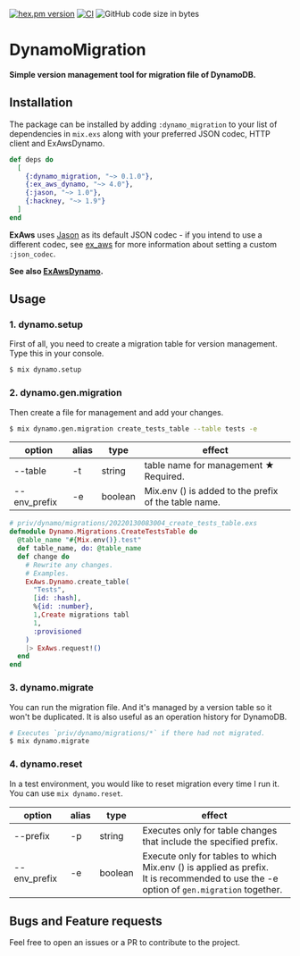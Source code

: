 <!-- @format -->

[![hex.pm version](https://img.shields.io/hexpm/v/dynamo_migration.svg)](https://hex.pm/packages/dynamo_migration)
[![CI](https://github.com/tashirosota/dynamo_migration/actions/workflows/ci.yml/badge.svg)](https://github.com/tashirosota/dynamo_migration/actions/workflows/ci.yml)
![GitHub code size in bytes](https://img.shields.io/github/languages/code-size/tashirosota/dynamo_migration)

# DynamoMigration

**Simple version management tool for migration file of DynamoDB.**

## Installation

The package can be installed by adding `:dynamo_migration` to your list of dependencies in `mix.exs` along with your preferred JSON codec, HTTP client and ExAwsDynamo.

```elixir
def deps do
  [
    {:dynamo_migration, "~> 0.1.0"},
    {:ex_aws_dynamo, "~> 4.0"},
    {:jason, "~> 1.0"},
    {:hackney, "~> 1.9"}
  ]
end
```

**ExAws** uses [Jason](https://github.com/michalmuskala/jason) as its default JSON codec - if you intend to use a different codec, see [ex_aws](https://github.com/ex-aws/ex_aws) for more information about setting a custom `:json_codec`.

**See also [ExAwsDynamo](https://hexdocs.pm/ex_aws_dynamo).**

## Usage

### 1. dynamo.setup

First of all, you need to create a migration table for version management.
Type this in your console.

```sh
$ mix dynamo.setup
```

### 2. dynamo.gen.migration

Then create a file for management and add your changes.

```sh
$ mix dynamo.gen.migration create_tests_table --table tests -e
```

| option       | alias | type    | effect                                               |
| ------------ | ----- | ------- | ---------------------------------------------------- |
| --table      | -t    | string  | table name for management ★ Required.                |
| --env_prefix | -e    | boolean | Mix.env () is added to the prefix of the table name. |

```elixir
# priv/dynamo/migrations/20220130083004_create_tests_table.exs
defmodule Dynamo.Migrations.CreateTestsTable do
  @table_name "#{Mix.env()}.test"
  def table_name, do: @table_name
  def change do
    # Rewrite any changes.
    # Examples.
    ExAws.Dynamo.create_table(
      "Tests",
      [id: :hash],
      %{id: :number},
      1,Create migrations tabl
      1,
      :provisioned
    )
    |> ExAws.request!()
  end
end
```

### 3. dynamo.migrate

You can run the migration file.
And it's managed by a version table so it won't be duplicated.
It is also useful as an operation history for DynamoDB.

```bash
# Executes `priv/dynamo/migrations/*` if there had not migrated.
$ mix dynamo.migrate

```

### 4. dynamo.reset

In a test environment, you would like to reset migration every time I run it.
You can use `mix dynamo.reset`.

| option       | alias | type    | effect                                                                                                                                    |
| ------------ | ----- | ------- | ----------------------------------------------------------------------------------------------------------------------------------------- |
| --prefix     | -p    | string  | Executes only for table changes that include the specified prefix.                                                                        |
| --env_prefix | -e    | boolean | Execute only for tables to which Mix.env () is applied as prefix.</br>It is recommended to use the -e option of `gen.migration` together. |

## Bugs and Feature requests

Feel free to open an issues or a PR to contribute to the project.
